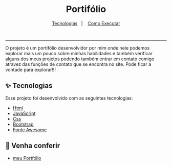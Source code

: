 <br/>

<h1 align="center">Portifólio</h1>

<p align="center">
  <a href="#-tecnologias">Tecnologias</a>&nbsp;&nbsp;&nbsp;|&nbsp;&nbsp;&nbsp;
  <a href="#-venha-conferir">Como Executar</a>
</p>

<br>
<hr>

O projeto é um portifólio desenvolvidor por mim onde nele podemos explorar mais um pouco sobre minhas habilidades e também verificar alguns dos meus projetos podendo
também entrar em contato comigo atravez das funções de contato que se encontra no site. Pode ficar a vontade para explorar!!!


## ✨ Tecnologias

Esse projeto foi desenvolvido com as seguintes tecnologias:

- [Html](https://developer.mozilla.org/pt-BR/docs/Web/HTML)
- [JavaScript](https://developer.mozilla.org/pt-BR/docs/Web/JavaScript)
- [Css](https://developer.mozilla.org/pt-BR/docs/Web/CSS)
- [Bootstrap](https://getbootstrap.com/)
- [Fonte Awesome](https://fontawesome.com/)

## 🚀 Venha conferir 

- [meu Portfólio](https://portifolio-programacao-web.vercel.app/)

